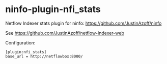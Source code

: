 ninfo-plugin-nfi_stats
======================

Netflow Indexer stats plugin for ninfo: https://github.com/JustinAzoff/ninfo

See https://github.com/JustinAzoff/netflow-indexer-web

Configuration:

    [plugin:nfi_stats]
    base_url = http://netflowbox:8000/
